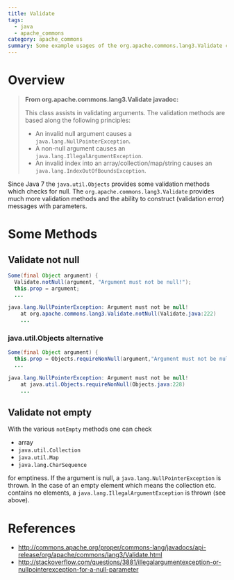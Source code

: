 ```yaml
---
title: Validate
tags:
  - java
  - apache_commons
category: apache_commons  
summary: Some example usages of the org.apache.commons.lang3.Validate class.
---
```

# Overview

>**From org.apache.commons.lang3.Validate javadoc:**
>
> This class assists in validating arguments. The validation methods are based along the following principles:    
> * An invalid null argument causes a `java.lang.NullPointerException`.
> * A non-null argument causes an `java.lang.IllegalArgumentException`.
> * An invalid index into an array/collection/map/string causes an `java.lang.IndexOutOfBoundsException`.


Since Java 7 the `java.util.Objects` provides some validation methods which checks for null. The `org.apache.commons.lang3.Validate` provides
much more validation methods and the ability to construct (validation error) messages with parameters.  

# Some Methods

## Validate not null

~~~java
Some(final Object argument) {
  Validate.notNull(argument, "Argument must not be null!");
  this.prop = argument;
  ...
~~~

~~~java
java.lang.NullPointerException: Argument must not be null!
	at org.apache.commons.lang3.Validate.notNull(Validate.java:222)
    ...
~~~		

### java.util.Objects alternative

~~~java
Some(final Object argument) {
  this.prop = Objects.requireNonNull(argument,"Argument must not be null!");
  ...
~~~

~~~java
java.lang.NullPointerException: Argument must not be null!
	at java.util.Objects.requireNonNull(Objects.java:228)
    ...
~~~		

## Validate not empty

With the various `notEmpty` methods one can check
* array
* `java.util.Collection`
* `java.util.Map`
* `java.lang.CharSequence`

for emptiness. If the argument is null, a `java.lang.NullPointerException` is thrown. In the case of an empty element which means the collection etc. contains no elements, a `java.lang.IllegalArgumentException` is thrown (see above).

# References
* <http://commons.apache.org/proper/commons-lang/javadocs/api-release/org/apache/commons/lang3/Validate.html>
* <http://stackoverflow.com/questions/3881/illegalargumentexception-or-nullpointerexception-for-a-null-parameter>
